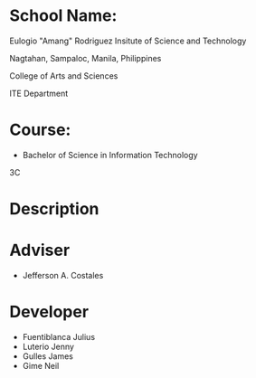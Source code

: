 # School Name:
Eulogio "Amang" Rodriguez Insitute of Science and Technology

Nagtahan, Sampaloc, Manila, Philippines

College of Arts and Sciences

ITE Department

# Course:
* Bachelor of Science in Information Technology

3C

# Description

# Adviser
* Jefferson A. Costales

# Developer
* Fuentiblanca Julius
* Luterio Jenny
* Gulles James
* Gime Neil
